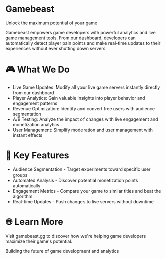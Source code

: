 # Gamebeast
Unlock the maximum potential of your game

Gamebeast empowers game developers with powerful analytics and live game management tools. From our dashboard, developers can automatically detect player pain points and make real-time updates to their experiences without ever shutting down servers.

# 🎮 What We Do
* Live Game Updates: Modify all your live game servers instantly directly from our dashboard
* Player Analytics: Gain valuable insights into player behavior and engagement patterns
* Revenue Optimization: Identify and convert free users with audience segmentation
* A/B Testing: Analyze the impact of changes with live engagement and monetization analytics
* User Management: Simplify moderation and user management with instant effects

# 🚀 Key Features
* Audience Segmentation - Target experiments toward specific user groups
* Automated Analysis - Discover potential monetization points automatically
* Engagement Metrics - Compare your game to similar titles and beat the algorithm
* Real-time Updates - Push changes to live servers without downtime

# 🌐 Learn More
Visit gamebeast.gg to discover how we're helping game developers maximize their game's potential.

Building the future of game development and analytics

